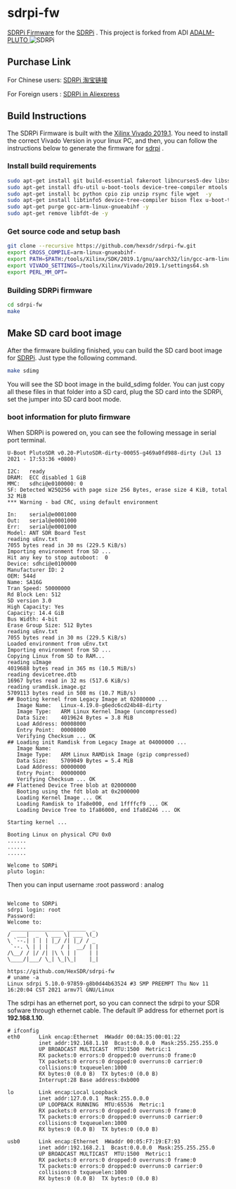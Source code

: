# sdrpi-fw
[SDRPi Firmware](https://github.com/HEXSDR/sdrpi-fw) for the [SDRPi](https://h5.m.taobao.com/awp/core/detail.htm?ft=t&id=678846437982) .
This project is forked from ADI [ADALM-PLUTO ](https://github.com/analogdevicesinc/plutosdr-fw) 
![SDRPi](./images/SDRPi.png)

## Purchase Link
For Chinese users: [SDRPi 淘宝链接](https://item.taobao.com/item.htm?id=647986963313#detail)

For Foreign users : [SDRPi in Aliexpress]([https://item.taobao.com/item.htm?id=647986963313#detail](https://www.aliexpress.com/item/1005004830016639.html?spm=5261.ProductManageOnline.0.0.b10c4edfN21jfB))


 

## Build Instructions

The SDRPi Firmware is built with the [Xilinx Vivado 2019.1](https://www.xilinx.com/member/forms/download/xef-vivado.html?filename=Xilinx_Vivado_SDK_Web_2019.1_0524_1430_Lin64.bin). You need to install the correct Vivado Version in your linux PC, and then, you can follow the instructions below to generate the firmware for [sdrpi](https://h5.m.taobao.com/awp/core/detail.htm?ft=t&id=678846437982) .

### Install build requirements

```bash
sudo apt-get install git build-essential fakeroot libncurses5-dev libssl-dev ccache -y 
sudo apt-get install dfu-util u-boot-tools device-tree-compiler mtools -y 
sudo apt-get install bc python cpio zip unzip rsync file wget  -y 
sudo apt-get install libtinfo5 device-tree-compiler bison flex u-boot-tools -y 
sudo apt-get purge gcc-arm-linux-gnueabihf -y 
sudo apt-get remove libfdt-de -y 
```

### Get source code and setup bash

```bash
git clone --recursive https://github.com/hexsdr/sdrpi-fw.git
export CROSS_COMPILE=arm-linux-gnueabihf- 
export PATH=$PATH:/tools/Xilinx/SDK/2019.1/gnu/aarch32/lin/gcc-arm-linux-gnueabi/bin 
export VIVADO_SETTINGS=/tools/Xilinx/Vivado/2019.1/settings64.sh
export PERL_MM_OPT=
```

### Building SDRPi firmware

```bash
cd sdrpi-fw 
make
```

## Make SD card boot image
After the firmware building finished, you can build the SD card boot image for [SDRPi](https://h5.m.taobao.com/awp/core/detail.htm?ft=t&id=678846437982). Just type the following command.
```bash
make sdimg
```
You will see the SD boot image in the build_sdimg folder. You can just copy all these files in that folder into a SD card, plug the SD card into the SDRPi, set the jumper into SD card boot mode.



### boot information for pluto firmware
When SDRPi is powered on, you can see the following message in serial port terminal.

```
U-Boot PlutoSDR v0.20-PlutoSDR-dirty-00055-g469a0fd988-dirty (Jul 13 2021 - 17:53:36 +0800)

I2C:   ready
DRAM:  ECC disabled 1 GiB
MMC:   sdhci@e0100000: 0
SF: Detected W25Q256 with page size 256 Bytes, erase size 4 KiB, total 32 MiB
*** Warning - bad CRC, using default environment

In:    serial@e0001000
Out:   serial@e0001000
Err:   serial@e0001000
Model: ANT SDR Board Test
reading uEnv.txt
7055 bytes read in 30 ms (229.5 KiB/s)
Importing environment from SD ...
Hit any key to stop autoboot:  0
Device: sdhci@e0100000
Manufacturer ID: 2
OEM: 544d
Name: SA16G
Tran Speed: 50000000
Rd Block Len: 512
SD version 3.0
High Capacity: Yes
Capacity: 14.4 GiB
Bus Width: 4-bit
Erase Group Size: 512 Bytes
reading uEnv.txt
7055 bytes read in 30 ms (229.5 KiB/s)
Loaded environment from uEnv.txt
Importing environment from SD ...
Copying Linux from SD to RAM...
reading uImage
4019688 bytes read in 365 ms (10.5 MiB/s)
reading devicetree.dtb
16967 bytes read in 32 ms (517.6 KiB/s)
reading uramdisk.image.gz
5709113 bytes read in 508 ms (10.7 MiB/s)
## Booting kernel from Legacy Image at 02080000 ...
   Image Name:   Linux-4.19.0-g6edc6cd24b48-dirty
   Image Type:   ARM Linux Kernel Image (uncompressed)
   Data Size:    4019624 Bytes = 3.8 MiB
   Load Address: 00008000
   Entry Point:  00008000
   Verifying Checksum ... OK
## Loading init Ramdisk from Legacy Image at 04000000 ...
   Image Name:
   Image Type:   ARM Linux RAMDisk Image (gzip compressed)
   Data Size:    5709049 Bytes = 5.4 MiB
   Load Address: 00000000
   Entry Point:  00000000
   Verifying Checksum ... OK
## Flattened Device Tree blob at 02000000
   Booting using the fdt blob at 0x2000000
   Loading Kernel Image ... OK
   Loading Ramdisk to 1fa8e000, end 1ffffcf9 ... OK
   Loading Device Tree to 1fa86000, end 1fa8d246 ... OK

Starting kernel ...

Booting Linux on physical CPU 0x0
......
......
......

Welcome to SDRPi
pluto login:

```
Then you can input 
username :root
password : analog

```

Welcome to SDRPi
sdrpi login: root
Password:
Welcome to:
 _________________ ______  _ 
/  ___|  _  \ ___ \| ___ \(_)
\ `--.| | | | |_/ /| |_/ / _
 `--. \ | | |    / |  __/ | |
/\__/ / |/ /| |\ \ | |    | |
\____/|___/ \_| \_|\_|    |_|

https://github.com/HexSDR/sdrpi-fw
# uname -a
Linux sdrpi 5.10.0-97859-g8b0d44b63524 #3 SMP PREEMPT Thu Nov 11 16:20:04 CST 2021 armv7l GNU/Linux
```

The sdrpi has an ethernet port, so you can connect the sdrpi to your SDR sofware through ethernet cable. The default IP address for ethernet port is **192.168.1.10**.

```
# ifconfig
eth0      Link encap:Ethernet  HWaddr 00:0A:35:00:01:22
          inet addr:192.168.1.10  Bcast:0.0.0.0  Mask:255.255.255.0
          UP BROADCAST MULTICAST  MTU:1500  Metric:1
          RX packets:0 errors:0 dropped:0 overruns:0 frame:0
          TX packets:0 errors:0 dropped:0 overruns:0 carrier:0
          collisions:0 txqueuelen:1000
          RX bytes:0 (0.0 B)  TX bytes:0 (0.0 B)
          Interrupt:28 Base address:0xb000

lo        Link encap:Local Loopback
          inet addr:127.0.0.1  Mask:255.0.0.0
          UP LOOPBACK RUNNING  MTU:65536  Metric:1
          RX packets:0 errors:0 dropped:0 overruns:0 frame:0
          TX packets:0 errors:0 dropped:0 overruns:0 carrier:0
          collisions:0 txqueuelen:1000
          RX bytes:0 (0.0 B)  TX bytes:0 (0.0 B)

usb0      Link encap:Ethernet  HWaddr 00:05:F7:19:E7:93
          inet addr:192.168.2.1  Bcast:0.0.0.0  Mask:255.255.255.0
          UP BROADCAST MULTICAST  MTU:1500  Metric:1
          RX packets:0 errors:0 dropped:0 overruns:0 frame:0
          TX packets:0 errors:0 dropped:0 overruns:0 carrier:0
          collisions:0 txqueuelen:1000
          RX bytes:0 (0.0 B)  TX bytes:0 (0.0 B)
```
